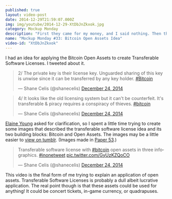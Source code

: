```yaml
---
published: true
layout: video-post
date: 2014-12-29T21:59:07.000Z
img: img/youtube/2014-12-29-XtDbJnZkxok.jpg
category: Mockup Monday
description: "First they came for my money, and I said nothing. Then they came for my assets, and I transferred them. Then they came for my doge, and I said, \"Such avarice. Wow.\""
name: "Mockup Monday #33: Bitcoin Open Assets Idea"
video-id: "XtDbJnZkxok"
---
```

I had an idea for applying the Bitcoin Open Assets to create
Transferable Software Licenses.  I tweeted about it.

<blockquote class="twitter-tweet" lang="en"><p>2/ The private key is their license key. Unguarded sharing of this key is unwise since it can be transferred by any key holder. <a href="https://twitter.com/hashtag/Bitcoin?src=hash">#Bitcoin</a></p>&mdash; Shane Celis (@shanecelis) <a href="https://twitter.com/shanecelis/status/547676730178437120">December 24, 2014</a></blockquote> <script async src="//platform.twitter.com/widgets.js" charset="utf-8"></script>

<blockquote class="twitter-tweet" lang="en"><p>4/ It looks like the old licensing system but it can&#39;t be counterfeit. It&#39;s transferable &amp; piracy requires a conspiracy of thieves. <a href="https://twitter.com/hashtag/bitcoin?src=hash">#bitcoin</a></p>&mdash; Shane Celis (@shanecelis) <a href="https://twitter.com/shanecelis/status/547678361062244352">December 24, 2014</a></blockquote> <script async src="//platform.twitter.com/widgets.js" charset="utf-8"></script>

[Elaine Young](https://twitter.com/ejyoung67) asked for clarification,
so I spent a little time trying to create some images that described
the transferable software license idea and its two building blocks:
Bitcoin and Open Assets.  The images may be a little easier to
[view on tumblr](http://shanecelis.tumblr.com/post/106548802602).
(Images made in [Paper 53](https://www.fiftythree.com/paper).)

<blockquote class="twitter-tweet" lang="en"><p>Transferable software license with <a href="https://twitter.com/hashtag/bitcoin?src=hash">#bitcoin</a> open assets in three infographics. <a href="https://twitter.com/hashtag/inonetweet?src=hash">#inonetweet</a> <a href="http://t.co/GyUzKZQoCO">pic.twitter.com/GyUzKZQoCO</a></p>&mdash; Shane Celis (@shanecelis) <a href="https://twitter.com/shanecelis/status/547896416254033920">December 24, 2014</a></blockquote> <script async src="//platform.twitter.com/widgets.js" charset="utf-8"></script>

This video is the final form of me trying to explain an application of
open assets.  Transferable Software Licenses is probably a dull albeit
lucrative application.  The real point though is that these assets
could be used for anything!  It could be concert tickets, in-game
currency, or quadrapuses.
